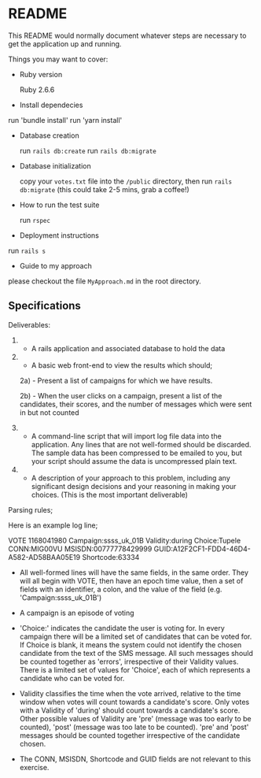 # README

This README would normally document whatever steps are necessary to get the
application up and running.

Things you may want to cover:

* Ruby version

  Ruby 2.6.6

* Install dependecies

run 'bundle install'
run 'yarn install'

* Database creation

  run `rails db:create`
  run `rails db:migrate`

* Database initialization

  copy your `votes.txt` file into the `/public` directory, then run 
  `rails db:migrate` (this could take 2-5 mins, grab a coffee!)

* How to run the test suite

  run `rspec`


* Deployment instructions

run `rails s`

* Guide to my approach

please checkout the file `MyApproach.md` in the root directory.

## Specifications

Deliverables:

 1) - A rails application and associated database to hold the data

 2) - A basic web front-end to view the results which should;

    2a) - Present a list of campaigns for which we have results.

    2b) - When the user clicks on a campaign, present a list of the candidates, their scores, and the number of messages which were sent in but not counted

 3) - A command-line script that will import log file data into the application. Any lines that are not well-formed should be discarded. The sample data has been compressed to be emailed to you, but your script should assume the data is uncompressed plain text.

 4) - A description of your approach to this problem, including any significant design decisions and your reasoning in making your choices. (This is the most important deliverable)


Parsing rules;

Here is an example log line;

VOTE 1168041980 Campaign:ssss_uk_01B Validity:during Choice:Tupele CONN:MIG00VU MSISDN:00777778429999 GUID:A12F2CF1-FDD4-46D4-A582-AD58BAA05E19 Shortcode:63334

- All well-formed lines will have the same fields, in the same order. They will all begin with VOTE, then have an epoch time value, then a set of fields with an identifier, a colon, and the value of the field (e.g. 'Campaign:ssss_uk_01B')

- A campaign is an episode of voting

- 'Choice:' indicates the candidate the user is voting for. In every campaign there will be a limited set of candidates that can be voted for. If Choice is blank, it means the system could not identify the chosen candidate from the text of the SMS message. All such messages should be counted together as 'errors', irrespective of their Validity values. There is a limited set of values for 'Choice', each of which represents a candidate who can be voted for.

- Validity classifies the time when the vote arrived, relative to the time window when votes will count towards a candidate's score.  Only votes with a Validity of 'during' should count towards a candidate's score. Other possible values of Validity are 'pre' (message was too early to be counted), 'post' (message was too late to be counted). 'pre' and 'post' messages should be counted together irrespective of the candidate chosen.

- The CONN, MSISDN, Shortcode and GUID fields are not relevant to this exercise.


